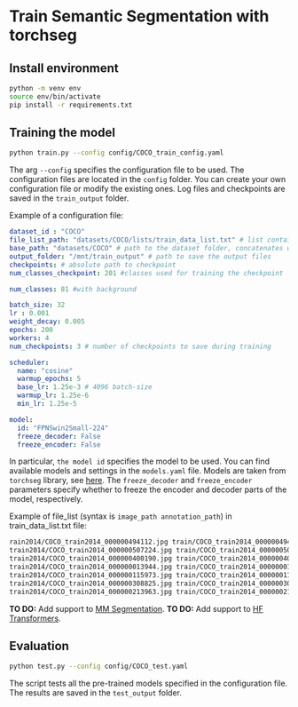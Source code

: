 # Train Semantic Segmentation with torchseg

## Install environment
```bash
python -m venv env
source env/bin/activate
pip install -r requirements.txt
```

## Training the model
```bash
python train.py --config config/COCO_train_config.yaml
```
The arg `--config` specifies the configuration file to be used. The configuration files are located in the `config` folder. You can create your own configuration file or modify the existing ones.
Log files and checkpoints are saved in the `train_output` folder.

Example of a configuration file:
```yaml
dataset_id : "COCO"
file_list_path: "datasets/COCO/lists/train_data_list.txt" # list containing the path to the images and the annotations
base_path: "datasets/COCO" # path to the dataset folder, concatenates with the paths in the list if not empty
output_folder: "/mnt/train_output" # path to save the output files
checkpoints: # absolute path to checkpoint
num_classes_checkpoint: 201 #classes used for training the checkpoint

num_classes: 81 #with background

batch_size: 32
lr : 0.001
weight_decay: 0.005
epochs: 200
workers: 4
num_checkpoints: 3 # number of checkpoints to save during training

scheduler:
  name: "cosine"
  warmup_epochs: 5
  base_lr: 1.25e-3 # 4096 batch-size
  warmup_lr: 1.25e-6
  min_lr: 1.25e-5

model:
  id: "FPNSwin2Small-224"
  freeze_decoder: False
  freeze_encoder: False
```
In particular, `the model id` specifies the model to be used. You can find available models and settings in the `models.yaml` file. Models are taken from `torchseg` library, see [here](https://github.com/isaaccorley/torchseg/tree/main).
The `freeze_decoder` and `freeze_encoder` parameters specify whether to freeze the encoder and decoder parts of the model, respectively.

Example of file_list (syntax is `image_path annotation_path`) in train_data_list.txt file: 
```txt  
rain2014/COCO_train2014_000000494112.jpg train/COCO_train2014_000000494112.png
train2014/COCO_train2014_000000507224.jpg train/COCO_train2014_000000507224.png
train2014/COCO_train2014_000000400190.jpg train/COCO_train2014_000000400190.png
train2014/COCO_train2014_000000013944.jpg train/COCO_train2014_000000013944.png
train2014/COCO_train2014_000000115973.jpg train/COCO_train2014_000000115973.png
train2014/COCO_train2014_000000308825.jpg train/COCO_train2014_000000308825.png
train2014/COCO_train2014_000000213963.jpg train/COCO_train2014_000000213963.png
```
**TO DO:** Add support to [MM Segmentation](https://github.com/open-mmlab/mmsegmentation). 
**TO DO:** Add support to [HF Transformers](https://huggingface.co/docs/transformers/index). 

## Evaluation
```bash
python test.py --config config/COCO_test.yaml
```
The script tests all the pre-trained models specified in the configuration file. The results are saved in the `test_output` folder.